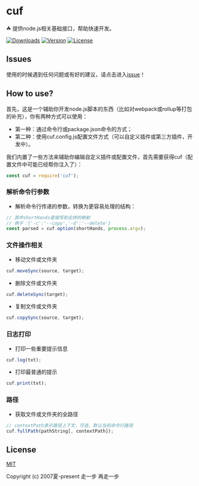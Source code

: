 # cuf
☘ 提供node.js相关基础接口，帮助快速开发。

<a href="https://yelloxing.github.io/npm-downloads/?interval=7&packages=cuf"><img src="https://img.shields.io/npm/dm/cuf.svg" alt="Downloads"></a>
<a href="https://www.npmjs.com/package/cuf"><img src="https://img.shields.io/npm/v/cuf.svg" alt="Version"></a>
<a href="https://github.com/yelloxing/cuf/blob/master/LICENSE"><img src="https://img.shields.io/npm/l/cuf.svg" alt="License"></a>

## Issues
使用的时候遇到任何问题或有好的建议，请点击进入[issue](https://github.com/yelloxing/cuf/issues)！

## How to use?
首先，这是一个辅助你开发node.js脚本的东西（比如对webpack或rollup等打包的补充），你有两种方式可以使用：

- 第一种：通过命令行或package.json命令的方式；
- 第二种：使用cuf.config.js配置文件方式（可以自定义插件或第三方插件，开发中）。

我们内置了一些方法来辅助你编辑自定义插件或配置文件，首先需要获得cuf（配置文件中可能已经帮你注入了）：

```js
const cuf = require('cuf');
```

### 解析命令行参数

- 解析命令行传递的参数，转换为更容易处理的结构： 

```js
// 其中shortHands是缩写到全拼的映射
// 例子：{'-c':'--copy','-d':'--delete'}
const parsed = cuf.option(shortHands, process.argv);
```

### 文件操作相关

- 移动文件或文件夹

```js
cuf.moveSync(source, target);
```

- 删除文件或文件夹

```js
cuf.deleteSync(target);
```

- 复制文件或文件夹

```js
cuf.copySync(source, target);
```

### 日志打印

- 打印一些重要提示信息

```js
cuf.log(txt);
```

- 打印最普通的提示

```js
cuf.print(txt);
```

### 路径

- 获取文件或文件夹的全路径

```js
// contextPath表示路径上下文，可选，默认当前命令行路径
cuf.fullPath(pathString[, contextPath]);
```

## License

[MIT](https://github.com/yelloxing/cuf/blob/master/LICENSE)

Copyright (c) 2007夏-present 走一步 再走一步
